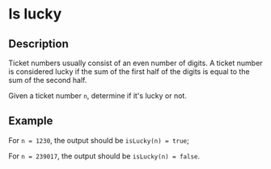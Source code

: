 # Is lucky

## Description

Ticket numbers usually consist of an even number of digits. A ticket number is considered lucky if the sum of the first half of the digits is equal to the sum of the second half.

Given a ticket number `n`, determine if it's lucky or not.

## Example

For `n = 1230`, the output should be `isLucky(n) = true`;

For `n = 239017`, the output should be `isLucky(n) = false`.
